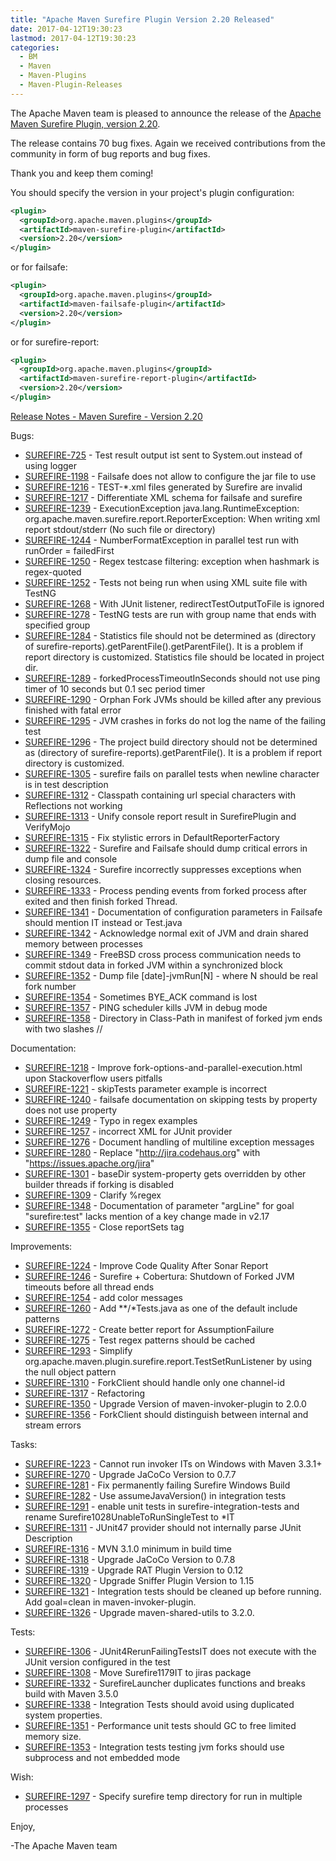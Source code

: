 ```yaml
---
title: "Apache Maven Surefire Plugin Version 2.20 Released"
date: 2017-04-12T19:30:23
lastmod: 2017-04-12T19:30:23
categories:
  - BM
  - Maven
  - Maven-Plugins
  - Maven-Plugin-Releases
---
```

The Apache Maven team is pleased to announce the release of the 
[Apache Maven Surefire Plugin, version 2.20](https://maven.apache.org/plugins/maven-surefire-plugin/).

The release contains 70 bug fixes.
Again we received contributions from the community in form of bug reports
and bug fixes.

Thank you and keep them coming!

You should specify the version in your project's plugin configuration:

```xml
<plugin>
  <groupId>org.apache.maven.plugins</groupId>
  <artifactId>maven-surefire-plugin</artifactId>
  <version>2.20</version>
</plugin>
```

or for failsafe:

```xml
<plugin>
  <groupId>org.apache.maven.plugins</groupId>
  <artifactId>maven-failsafe-plugin</artifactId>
  <version>2.20</version>
</plugin>
```

or for surefire-report:

```xml
<plugin>
  <groupId>org.apache.maven.plugins</groupId>
  <artifactId>maven-surefire-report-plugin</artifactId>
  <version>2.20</version>
</plugin>
```


<!-- more -->

[Release Notes - Maven Surefire - Version 2.20](https://issues.apache.org/jira/secure/ReleaseNote.jspa?projectId=12317927&amp;version=12334636)

Bugs:

  * [SUREFIRE-725](https://issues.apache.org/jira/browse/SUREFIRE-725) - Test result output ist sent to System.out instead of using logger
  * [SUREFIRE-1198](https://issues.apache.org/jira/browse/SUREFIRE-1198) - Failsafe does not allow to configure the jar file to use
  * [SUREFIRE-1216](https://issues.apache.org/jira/browse/SUREFIRE-1216) - TEST-*.xml files generated by Surefire are invalid
  * [SUREFIRE-1217](https://issues.apache.org/jira/browse/SUREFIRE-1217) - Differentiate XML schema for failsafe and surefire
  * [SUREFIRE-1239](https://issues.apache.org/jira/browse/SUREFIRE-1239) - ExecutionException java.lang.RuntimeException: org.apache.maven.surefire.report.ReporterException: When writing xml report stdout/stderr (No such file or directory)
  * [SUREFIRE-1244](https://issues.apache.org/jira/browse/SUREFIRE-1244) - NumberFormatException in parallel test run with runOrder = failedFirst
  * [SUREFIRE-1250](https://issues.apache.org/jira/browse/SUREFIRE-1250) - Regex testcase filtering: exception when hashmark is regex-quoted
  * [SUREFIRE-1252](https://issues.apache.org/jira/browse/SUREFIRE-1252) - Tests not being run when using XML suite file with TestNG
  * [SUREFIRE-1268](https://issues.apache.org/jira/browse/SUREFIRE-1268) - With JUnit listener, redirectTestOutputToFile is ignored
  * [SUREFIRE-1278](https://issues.apache.org/jira/browse/SUREFIRE-1278) - TestNG tests are run with group name that ends with specified group
  * [SUREFIRE-1284](https://issues.apache.org/jira/browse/SUREFIRE-1284) - Statistics file should not be determined as (directory of surefire-reports).getParentFile().getParentFile(). It is a problem if report directory is customized. Statistics file should be located in project dir.
  * [SUREFIRE-1289](https://issues.apache.org/jira/browse/SUREFIRE-1289) - forkedProcessTimeoutInSeconds should not use ping timer of 10 seconds but 0.1 sec period timer
  * [SUREFIRE-1290](https://issues.apache.org/jira/browse/SUREFIRE-1290) - Orphan Fork JVMs should be killed after any previous finished with fatal error
  * [SUREFIRE-1295](https://issues.apache.org/jira/browse/SUREFIRE-1295) - JVM crashes in forks do not log the name of the failing test
  * [SUREFIRE-1296](https://issues.apache.org/jira/browse/SUREFIRE-1296) - The project build directory should not be determined as (directory of surefire-reports).getParentFile(). It is a problem if report directory is customized.
  * [SUREFIRE-1305](https://issues.apache.org/jira/browse/SUREFIRE-1305) - surefire fails on parallel tests when newline character is in test description
  * [SUREFIRE-1312](https://issues.apache.org/jira/browse/SUREFIRE-1312) - Classpath containing url special characters with Reflections not working
  * [SUREFIRE-1313](https://issues.apache.org/jira/browse/SUREFIRE-1313) - Unify console report result in SurefirePlugin and VerifyMojo
  * [SUREFIRE-1315](https://issues.apache.org/jira/browse/SUREFIRE-1315) - Fix stylistic errors in DefaultReporterFactory
  * [SUREFIRE-1322](https://issues.apache.org/jira/browse/SUREFIRE-1322) - Surefire and Failsafe should dump critical errors in dump file and console
  * [SUREFIRE-1324](https://issues.apache.org/jira/browse/SUREFIRE-1324) - Surefire incorrectly suppresses exceptions when closing resources.
  * [SUREFIRE-1333](https://issues.apache.org/jira/browse/SUREFIRE-1333) - Process pending events from forked process after exited and then finish forked Thread.
  * [SUREFIRE-1341](https://issues.apache.org/jira/browse/SUREFIRE-1341) - Documentation of configuration parameters in Failsafe should mention IT instead or Test.java
  * [SUREFIRE-1342](https://issues.apache.org/jira/browse/SUREFIRE-1342) - Acknowledge normal exit of JVM and drain shared memory between processes
  * [SUREFIRE-1349](https://issues.apache.org/jira/browse/SUREFIRE-1349) - FreeBSD cross process communication needs to commit stdout data in forked JVM within a synchronized block
  * [SUREFIRE-1352](https://issues.apache.org/jira/browse/SUREFIRE-1352) - Dump file [date]-jvmRun[N] - where N should be real fork number
  * [SUREFIRE-1354](https://issues.apache.org/jira/browse/SUREFIRE-1354) - Sometimes BYE_ACK command is lost
  * [SUREFIRE-1357](https://issues.apache.org/jira/browse/SUREFIRE-1357) - PING scheduler kills JVM in debug mode
  * [SUREFIRE-1358](https://issues.apache.org/jira/browse/SUREFIRE-1358) - Directory in Class-Path in manifest of forked jvm ends with two slashes //

Documentation:

  * [SUREFIRE-1218](https://issues.apache.org/jira/browse/SUREFIRE-1218) - Improve fork-options-and-parallel-execution.html upon Stackoverflow users pitfalls
  * [SUREFIRE-1221](https://issues.apache.org/jira/browse/SUREFIRE-1221) - skipTests parameter example is incorrect
  * [SUREFIRE-1240](https://issues.apache.org/jira/browse/SUREFIRE-1240) - failsafe documentation on skipping tests by property does not use property
  * [SUREFIRE-1249](https://issues.apache.org/jira/browse/SUREFIRE-1249) - Typo in regex examples
  * [SUREFIRE-1257](https://issues.apache.org/jira/browse/SUREFIRE-1257) - incorrect XML for JUnit provider
  * [SUREFIRE-1276](https://issues.apache.org/jira/browse/SUREFIRE-1276) - Document handling of multiline exception messages
  * [SUREFIRE-1280](https://issues.apache.org/jira/browse/SUREFIRE-1280) - Replace "http://jira.codehaus.org" with "https://issues.apache.org/jira"
  * [SUREFIRE-1301](https://issues.apache.org/jira/browse/SUREFIRE-1301) - baseDir system-property gets overridden by other builder threads if forking is disabled
  * [SUREFIRE-1309](https://issues.apache.org/jira/browse/SUREFIRE-1309) - Clarify %regex
  * [SUREFIRE-1348](https://issues.apache.org/jira/browse/SUREFIRE-1348) - Documentation of parameter "argLine" for goal "surefire:test" lacks mention of a key change made in v2.17
  * [SUREFIRE-1355](https://issues.apache.org/jira/browse/SUREFIRE-1355) - Close reportSets tag

Improvements:

  * [SUREFIRE-1224](https://issues.apache.org/jira/browse/SUREFIRE-1224) - Improve Code Quality After Sonar Report
  * [SUREFIRE-1246](https://issues.apache.org/jira/browse/SUREFIRE-1246) - Surefire + Cobertura: Shutdown of Forked JVM timeouts before all thread ends
  * [SUREFIRE-1254](https://issues.apache.org/jira/browse/SUREFIRE-1254) - add color messages
  * [SUREFIRE-1260](https://issues.apache.org/jira/browse/SUREFIRE-1260) - Add **/*Tests.java as one of the default include patterns
  * [SUREFIRE-1272](https://issues.apache.org/jira/browse/SUREFIRE-1272) - Create better report for AssumptionFailure
  * [SUREFIRE-1275](https://issues.apache.org/jira/browse/SUREFIRE-1275) - Test regex patterns should be cached
  * [SUREFIRE-1293](https://issues.apache.org/jira/browse/SUREFIRE-1293) - Simplify org.apache.maven.plugin.surefire.report.TestSetRunListener by using the null object pattern
  * [SUREFIRE-1310](https://issues.apache.org/jira/browse/SUREFIRE-1310) - ForkClient should handle only one channel-id
  * [SUREFIRE-1317](https://issues.apache.org/jira/browse/SUREFIRE-1317) - Refactoring
  * [SUREFIRE-1350](https://issues.apache.org/jira/browse/SUREFIRE-1350) - Upgrade Version of maven-invoker-plugin to 2.0.0
  * [SUREFIRE-1356](https://issues.apache.org/jira/browse/SUREFIRE-1356) - ForkClient should distinguish between internal and stream errors

Tasks:

  * [SUREFIRE-1223](https://issues.apache.org/jira/browse/SUREFIRE-1223) - Cannot run invoker ITs on Windows with Maven 3.3.1+
  * [SUREFIRE-1270](https://issues.apache.org/jira/browse/SUREFIRE-1270) - Upgrade JaCoCo Version to 0.7.7
  * [SUREFIRE-1281](https://issues.apache.org/jira/browse/SUREFIRE-1281) - Fix permanently failing Surefire Windows Build
  * [SUREFIRE-1282](https://issues.apache.org/jira/browse/SUREFIRE-1282) - Use assumeJavaVersion() in integration tests
  * [SUREFIRE-1291](https://issues.apache.org/jira/browse/SUREFIRE-1291) - enable unit tests in surefire-integration-tests and rename Surefire1028UnableToRunSingleTest to *IT
  * [SUREFIRE-1311](https://issues.apache.org/jira/browse/SUREFIRE-1311) - JUnit47 provider should not internally parse JUnit Description
  * [SUREFIRE-1316](https://issues.apache.org/jira/browse/SUREFIRE-1316) - MVN 3.1.0 minimum in build time
  * [SUREFIRE-1318](https://issues.apache.org/jira/browse/SUREFIRE-1318) - Upgrade JaCoCo Version to 0.7.8
  * [SUREFIRE-1319](https://issues.apache.org/jira/browse/SUREFIRE-1319) - Upgrade RAT Plugin Version to 0.12
  * [SUREFIRE-1320](https://issues.apache.org/jira/browse/SUREFIRE-1320) - Upgrade Sniffer Plugin Version to 1.15
  * [SUREFIRE-1321](https://issues.apache.org/jira/browse/SUREFIRE-1321) - Integration tests should be cleaned up before running. Add goal=clean in maven-invoker-plugin.
  * [SUREFIRE-1326](https://issues.apache.org/jira/browse/SUREFIRE-1326) - Upgrade maven-shared-utils to 3.2.0.

Tests:

  * [SUREFIRE-1306](https://issues.apache.org/jira/browse/SUREFIRE-1306) - JUnit4RerunFailingTestsIT does not execute with the JUnit version configured in the test
  * [SUREFIRE-1308](https://issues.apache.org/jira/browse/SUREFIRE-1308) - Move Surefire1179IT to jiras package
  * [SUREFIRE-1332](https://issues.apache.org/jira/browse/SUREFIRE-1332) - SurefireLauncher duplicates functions and breaks build with Maven 3.5.0
  * [SUREFIRE-1338](https://issues.apache.org/jira/browse/SUREFIRE-1338) - Integration Tests should avoid using duplicated system properties.
  * [SUREFIRE-1351](https://issues.apache.org/jira/browse/SUREFIRE-1351) - Performance unit tests should GC to free limited memory size.
  * [SUREFIRE-1353](https://issues.apache.org/jira/browse/SUREFIRE-1353) - Integration tests testing jvm forks should use subprocess and not embedded mode

Wish:

  * [SUREFIRE-1297](https://issues.apache.org/jira/browse/SUREFIRE-1297) - Specify surefire temp directory for run in multiple processes


Enjoy,

-The Apache Maven team

